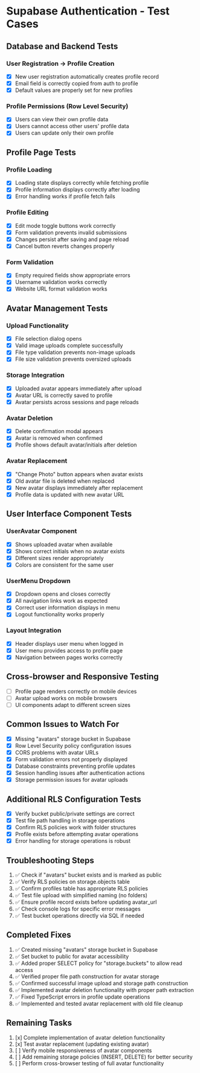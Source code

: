 # Supabase Authentication - Test Cases

## Database and Backend Tests

### User Registration → Profile Creation
- [x] New user registration automatically creates profile record
- [x] Email field is correctly copied from auth to profile
- [x] Default values are properly set for new profiles

### Profile Permissions (Row Level Security)
- [x] Users can view their own profile data
- [x] Users cannot access other users' profile data
- [x] Users can update only their own profile

## Profile Page Tests

### Profile Loading
- [x] Loading state displays correctly while fetching profile
- [x] Profile information displays correctly after loading
- [x] Error handling works if profile fetch fails

### Profile Editing
- [x] Edit mode toggle buttons work correctly
- [x] Form validation prevents invalid submissions
- [x] Changes persist after saving and page reload
- [x] Cancel button reverts changes properly

### Form Validation
- [x] Empty required fields show appropriate errors
- [x] Username validation works correctly
- [x] Website URL format validation works

## Avatar Management Tests

### Upload Functionality
- [x] File selection dialog opens
- [x] Valid image uploads complete successfully
- [x] File type validation prevents non-image uploads
- [x] File size validation prevents oversized uploads

### Storage Integration
- [x] Uploaded avatar appears immediately after upload
- [x] Avatar URL is correctly saved to profile
- [x] Avatar persists across sessions and page reloads

### Avatar Deletion
- [x] Delete confirmation modal appears
- [x] Avatar is removed when confirmed
- [x] Profile shows default avatar/initials after deletion

### Avatar Replacement
- [x] "Change Photo" button appears when avatar exists
- [x] Old avatar file is deleted when replaced
- [x] New avatar displays immediately after replacement
- [x] Profile data is updated with new avatar URL

## User Interface Component Tests

### UserAvatar Component
- [x] Shows uploaded avatar when available
- [x] Shows correct initials when no avatar exists
- [x] Different sizes render appropriately
- [x] Colors are consistent for the same user

### UserMenu Dropdown
- [x] Dropdown opens and closes correctly
- [x] All navigation links work as expected
- [x] Correct user information displays in menu
- [x] Logout functionality works properly

### Layout Integration
- [x] Header displays user menu when logged in
- [x] User menu provides access to profile page
- [x] Navigation between pages works correctly

## Cross-browser and Responsive Testing
- [ ] Profile page renders correctly on mobile devices
- [ ] Avatar upload works on mobile browsers
- [ ] UI components adapt to different screen sizes

## Common Issues to Watch For
- [x] Missing "avatars" storage bucket in Supabase
- [x] Row Level Security policy configuration issues
- [x] CORS problems with avatar URLs
- [x] Form validation errors not properly displayed
- [x] Database constraints preventing profile updates
- [x] Session handling issues after authentication actions
- [x] Storage permission issues for avatar uploads

## Additional RLS Configuration Tests
- [x] Verify bucket public/private settings are correct
- [x] Test file path handling in storage operations
- [x] Confirm RLS policies work with folder structures
- [x] Profile exists before attempting avatar operations
- [x] Error handling for storage operations is robust

## Troubleshooting Steps
1. ✅ Check if "avatars" bucket exists and is marked as public
2. ✅ Verify RLS policies on storage.objects table
3. ✅ Confirm profiles table has appropriate RLS policies
4. ✅ Test file upload with simplified naming (no folders)
5. ✅ Ensure profile record exists before updating avatar_url
6. ✅ Check console logs for specific error messages
7. ✅ Test bucket operations directly via SQL if needed

## Completed Fixes
1. ✅ Created missing "avatars" storage bucket in Supabase
2. ✅ Set bucket to public for avatar accessibility
3. ✅ Added proper SELECT policy for "storage.buckets" to allow read access
4. ✅ Verified proper file path construction for avatar storage
5. ✅ Confirmed successful image upload and storage path construction
6. ✅ Implemented avatar deletion functionality with proper path extraction
7. ✅ Fixed TypeScript errors in profile update operations
8. ✅ Implemented and tested avatar replacement with old file cleanup

## Remaining Tasks
1. [x] Complete implementation of avatar deletion functionality
2. [x] Test avatar replacement (updating existing avatar)
3. [ ] Verify mobile responsiveness of avatar components
4. [ ] Add remaining storage policies (INSERT, DELETE) for better security
5. [ ] Perform cross-browser testing of full avatar functionality